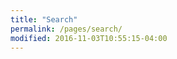 ```yaml
---
title: "Search"
permalink: /pages/search/
modified: 2016-11-03T10:55:15-04:00
---
```


<script type="text/javascript">
  var GOOG_FIXURL_LANG = 'ja';
  //var GOOG_FIXURL_SITE = '{{ site.url }}{{ site.baseurl }}'
  var GOOG_FIXURL_SITE = 'https://genomon-project.github.io/GenomonPagesR/'
</script>
<script type="text/javascript"
  src="//linkhelp.clients.google.com/tbproxy/lh/wm/fixurl.js">
</script>
